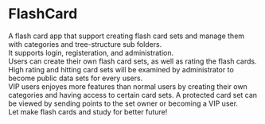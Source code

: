 # FlashCard
A flash card app that support creating flash card sets and manage them with categories and tree-structure sub folders.<br/>
It supports login, registeration, and administration.<br/>
Users can create their own flash card sets, as well as rating the flash cards. High rating and hitting card sets will be examined by administrator to become public data sets for every users.<br/>
VIP users enjoyes more features than normal users by creating their own categories and having access to certain card sets. A protected card set can be viewed by sending points to the set owner or becoming a VIP user.  <br/>
Let make flash cards and study for better future!
